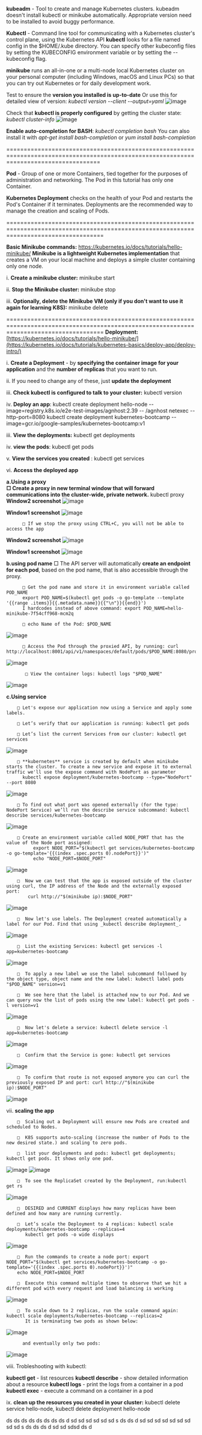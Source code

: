 **kubeadm** - Tool to create and manage Kubernetes clusters. kubeadm doesn't install kubectl or minikube automatically. Appropriate version need to be installed 
to avoid buggy performance.

**Kubectl** - Command line tool for communicating with a Kubernetes cluster's control plane, using the Kubernetes API
**kubectl** looks for a file named config in the $HOME/.kube directory. You can specify other kubeconfig files by setting the KUBECONFIG environment variable or 
  by setting the --kubeconfig flag.

**minikube** runs an all-in-one or a multi-node local Kubernetes cluster on your personal computer (including Windows, macOS and Linux PCs) so that you can try out
Kubernetes or for daily development work.

Test to ensure the **version you installed is up-to-date** Or use this for detailed view of version: *kubectl version --client --output=yaml*
    ![image](https://github.com/Ajit1279/GCP_Learning/assets/81754034/f58608f2-4e8b-4808-b34e-f43c10169595)

Check that **kubectl is properly configured** by getting the cluster state: *kubectl cluster-info*
  ![image](https://github.com/Ajit1279/GCP_Learning/assets/81754034/b70fdff7-4107-4fa7-ad0b-11d932dbdadb)

**Enable auto-completion for BASH**: *kubectl completion bash* You can also install it with *apt-get install bash-completion* or *yum install bash-completion*

=======================================================================================================================================

**Pod** - Group of one or more Containers, tied together for the purposes of administration and networking. The Pod in this tutorial has only one
Container. 

**Kubernetes Deployment** checks on the health of your Pod and restarts the Pod's Container if it terminates. Deployments are the recommended way to manage
the creation and scaling of Pods.

========================================================================================================================================

**Basic Minikube commands:** https://kubernetes.io/docs/tutorials/hello-minikube/ 
  **Minikube is a lightweight Kubernetes implementation** that creates a VM on your local machine and deploys a simple cluster containing only one node.

   i. **Create a minikube cluster:** minikube start
  
  ii. **Stop the Minikube cluster:** minikube stop
  
  iii. **Optionally, delete the Minikube VM (only if you don't want to use it again for learning K8S):** minikube delete

========================================================================================================================================
**Deployment:** [https://kubernetes.io/docs/tutorials/hello-minikube/](https://kubernetes.io/docs/tutorials/kubernetes-basics/deploy-app/deploy-intro/) 

   i. **Create a Deployment** - by **specifying the container image for your application** and the **number of replicas** that you want to run. 
  
  ii. If you need to change any of these, just **update the deployment**
  
  iii. **Check kubectl is configured to talk to your cluster:** kubectl version 

  iv. **Deploy an app**: kubectl create deployment hello-node --image=registry.k8s.io/e2e-test-images/agnhost:2.39 -- /agnhost netexec --http-port=8080
                         kubectl create deployment kubernetes-bootcamp --image=gcr.io/google-samples/kubernetes-bootcamp:v1
  
  iii. **View the deployments:** kubectl get deployments
  
  iv. **view the pods**: kubectl get pods
  
  v. **View the services you created** : kubectl get services

  vi. **Access the deployed app**

   **a.Using a proxy**      
          **□ Create a proxy in new terminal window that will forward communications into the cluster-wide, private network.** kubectl proxy 
          **Window2 screenshot**
  ![image](https://github.com/Ajit1279/GCP_Learning/assets/81754034/6210089f-7c94-4ebc-9980-5da796eed79f)

   **Window1 screenshot**
  ![image](https://github.com/Ajit1279/GCP_Learning/assets/81754034/eb59457b-789e-4542-97ae-8f9e9b442038)

          □ If we stop the proxy using CTRL+C, you will not be able to access the app
   **Window2 screenshot**
  ![image](https://github.com/Ajit1279/GCP_Learning/assets/81754034/956da003-9b7b-461f-b662-a81e08e1b79a)

   **Window1 screenshot**
  ![image](https://github.com/Ajit1279/GCP_Learning/assets/81754034/c77b1517-9777-46b2-a96c-a70e2456e05b)

   **b.using pod name**
          □ The API server will automatically **create an endpoint for each pod**, based on the pod name, that is also accessible through the proxy.
          
          □ Get the pod name and store it in environment variable called POD_NAME
          export POD_NAME=$(kubectl get pods -o go-template --template '{{range .items}}{{.metadata.name}}{{"\n"}}{{end}}')
          I hardcodes instead of above command: export POD_NAME=hello-minikube-7f54cff968-mcm2q

          □ echo Name of the Pod: $POD_NAME
  ![image](https://github.com/Ajit1279/GCP_Learning/assets/81754034/18cab2a5-9535-41b0-922a-798202e51312)
          
          □ Access the Pod through the proxied API, by running: curl http://localhost:8001/api/v1/namespaces/default/pods/$POD_NAME:8080/proxy/
  ![image](https://github.com/Ajit1279/GCP_Learning/assets/81754034/17b304e0-ff29-4878-9d72-65c21553dd07)

           □ View the container logs: kubectl logs "$POD_NAME"
  ![image](https://github.com/Ajit1279/GCP_Learning/assets/81754034/bcf02c69-7e76-4808-a1d5-71e8b0c306e7)

  

  **c.Using service**
  
        □ Let's expose our application now using a Service and apply some labels.
          
        □ Let’s verify that our application is running: kubectl get pods

        □ Let’s list the current Services from our cluster: kubectl get services
  ![image](https://github.com/Ajit1279/GCP_Learning/assets/81754034/8a0f79ec-182a-45d9-a33d-83e240907507)

        □ **kubernetes** service is created by default when minikube starts the cluster. To create a new service and expose it to external traffic we'll use the expose command with NodePort as parameter
          kubectl expose deployment/kubernetes-bootcamp --type="NodePort" --port 8080
  ![image](https://github.com/Ajit1279/GCP_Learning/assets/81754034/43cdfffc-e86f-4a3f-be4d-cf2a6b1559fc)

        □ To find out what port was opened externally (for the type: NodePort Service) we’ll run the describe service subcommand: kubectl describe services/kubernetes-bootcamp
  ![image](https://github.com/Ajit1279/GCP_Learning/assets/81754034/15b72a35-38c5-4e86-a538-bed248b885a0)

        □ Create an environment variable called NODE_PORT that has the value of the Node port assigned:
              export NODE_PORT="$(kubectl get services/kubernetes-bootcamp -o go-template='{{(index .spec.ports 0).nodePort}}')"
              echo "NODE_PORT=$NODE_PORT"
  ![image](https://github.com/Ajit1279/GCP_Learning/assets/81754034/da56d68b-99fd-46bd-9db3-19bb343da282)

        □  Now we can test that the app is exposed outside of the cluster using curl, the IP address of the Node and the externally exposed port:
            curl http://"$(minikube ip):$NODE_PORT"
  ![image](https://github.com/Ajit1279/GCP_Learning/assets/81754034/bd9ec268-6ed1-44ae-82c8-100ff2607bc5)

        □  Now let's use labels. The Deployment created automatically a label for our Pod. Find that using _kubectl describe deployment_.
  ![image](https://github.com/Ajit1279/GCP_Learning/assets/81754034/e53bd9f6-6ed4-4cf8-9035-cba8bea53f27)

        □  List the existing Services: kubectl get services -l app=kubernetes-bootcamp
  ![image](https://github.com/Ajit1279/GCP_Learning/assets/81754034/0ced35f6-fa49-4579-b428-e9bb79c0c593)

        □  To apply a new label we use the label subcommand followed by the object type, object name and the new label: kubectl label pods "$POD_NAME" version=v1

        □  We see here that the label is attached now to our Pod. And we can query now the list of pods using the new label: kubectl get pods -l version=v1
  ![image](https://github.com/Ajit1279/GCP_Learning/assets/81754034/813a9a7d-9ef5-4411-b4fc-d2f7b0d65ceb)

        □  Now let's delete a service: kubectl delete service -l app=kubernetes-bootcamp   
  ![image](https://github.com/Ajit1279/GCP_Learning/assets/81754034/8b3cae98-f492-4fd6-9792-8988955573df)

        □  Confirm that the Service is gone: kubectl get services
  ![image](https://github.com/Ajit1279/GCP_Learning/assets/81754034/8f2ffe99-b0f3-4076-98a8-b2a68e4bb385)

        □  To confirm that route is not exposed anymore you can curl the previously exposed IP and port: curl http://"$(minikube ip):$NODE_PORT" 
  ![image](https://github.com/Ajit1279/GCP_Learning/assets/81754034/1048f78e-8803-4cb6-9be0-b8f0e4edf6db)


  vii. **scaling the app**
  
        □  Scaling out a Deployment will ensure new Pods are created and scheduled to Nodes. 
  
        □  K8S supports auto-scaling (increase the number of Pods to the new desired state.) and scaling to zero pods.  
        
        □  list your deployments and pods: kubectl get deployments; kubectl get pods. It shows only one pod. 
  ![image](https://github.com/Ajit1279/GCP_Learning/assets/81754034/61e269bc-1e05-4f7c-b490-8d9487362e20)
  ![image](https://github.com/Ajit1279/GCP_Learning/assets/81754034/a869772b-df37-4b4f-9ed2-929861cf0e9a)

        
        □  To see the ReplicaSet created by the Deployment, run:kubectl get rs
  ![image](https://github.com/Ajit1279/GCP_Learning/assets/81754034/aa9c2d6f-de97-4b26-add7-242687f64aa7)

        □  DESIRED and CURRENT displays how many replicas have been defined and how many are running currently. 
        
        □  Let’s scale the Deployment to 4 replicas: kubectl scale deployments/kubernetes-bootcamp --replicas=4
           kubectl get pods -o wide displays
  ![image](https://github.com/Ajit1279/GCP_Learning/assets/81754034/7bb41b24-15c4-4409-b5ee-63a8294a99c3)

        □  Run the commands to create a node port: export NODE_PORT="$(kubectl get services/kubernetes-bootcamp -o go-template='{{(index .spec.ports 0).nodePort}}')"
        echo NODE_PORT=$NODE_PORT

        □  Execute this command multiple times to observe that we hit a different pod with every request and load balancing is working
  ![image](https://github.com/Ajit1279/GCP_Learning/assets/81754034/5f3f6d0c-57cc-4fa4-8882-a41aeb90d321)

        □  To scale down to 2 replicas, run the scale command again: kubectl scale deployments/kubernetes-bootcamp --replicas=2 
           It is terminating two pods as shown below:
  ![image](https://github.com/Ajit1279/GCP_Learning/assets/81754034/204b770a-4dd1-4263-b50f-d761cd99142e)

          and eventually only two pods:
  ![image](https://github.com/Ajit1279/GCP_Learning/assets/81754034/df298069-7520-4dbf-b418-726c431b8d37)










  viii. Trobleshooting with kubectl:
  
   **kubectl get** - list resources
   **kubectl describe** - show detailed information about a resource
   **kubectl logs** - print the logs from a container in a pod
   **kubectl exec** - execute a command on a container in a pod
  
  ix. **clean up the resources you created in your cluster:** kubectl delete service hello-node, kubectl delete deployment hello-node

ds
ds
ds
ds
ds
ds
ds
ds
d
sd
sd
sd
sd
sd
sd
s
ds
ds
d
sd
sd
sd
sd
sd
sd
sd
sd
sd
s
ds
ds
ds
d
sd
sd
sdsd
ds
d

